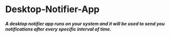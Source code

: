 # Desktop-Notifier-App
##### A desktop notifier app runs on your system and it will be used to send you notifications after every specific interval of time.
